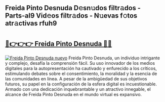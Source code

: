 ## Freida Pinto Desnuda D𝚎sn𝚞dos filtr𝚊dos - Parts-al9 Vid𝚎os filtr𝚊dos - N𝚞evas f𝚘tos atr𝚊ctivas rfuh9

# <h2><a href="http://mb2yxe.tromn.icu/?c=Freida+Pinto+Desnuda">🔗👉👉👉 Freida Pinto Desnuda 🔗🔗</a></h2>

[![Freida Pinto Desnuda nuevo](https://i.imgur.com/pEAQMta.gif)](http://mb2yxe.tromn.icu/?c=Freida+Pinto+Desnuda)
Freida Pinto Desnuda, un individuo intrigante y complejo, desafía la comprensión fácil. Su uso innovador de los medios digitales para la autopresentación ha cautivado y enfurecido a los críticos, estimulando debates sobre el consentimiento, la moralidad y la esencia de las comunidades en línea. A pesar de la ambigüedad de sus objetivos futuros, su papel en la configuración de la esfera digital es incuestionable. Armado con una dedicación inquebrantable y un atractivo innegable, el alcance de Freida Pinto Desnuda en el mundo virtual es expansivo.
